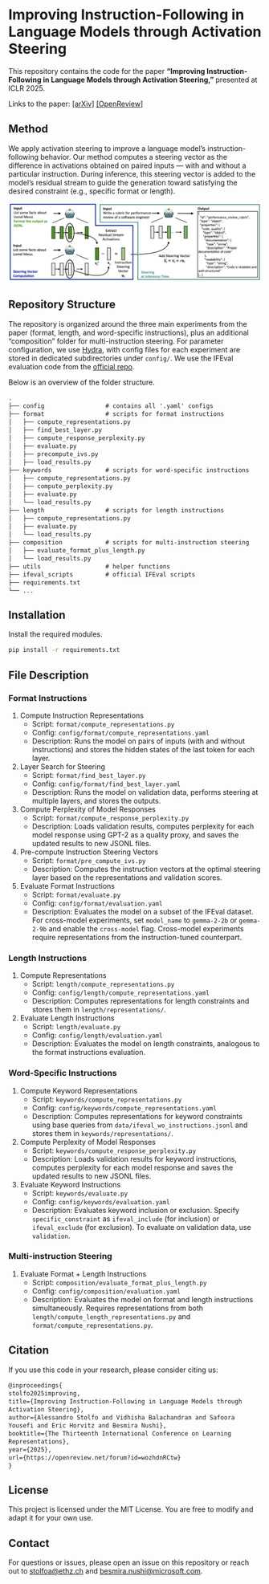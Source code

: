 # Improving Instruction-Following in Language Models through Activation Steering

This repository contains the code for the paper **“Improving Instruction-Following in Language Models through Activation Steering,”** presented at ICLR 2025.

Links to the paper: [[arXiv]](https://arxiv.org/abs/2410.12877) [[OpenReview]](https://openreview.net/forum?id=wozhdnRCtw)



## Method

We apply activation steering to improve a language model’s instruction-following behavior. 
Our method computes a steering vector as the difference in activations obtained on paired inputs — with and without a particular instruction. During inference, this steering vector is added to the model’s residual stream to guide the generation toward satisfying the desired constraint (e.g., specific format or length).

![Method Overview](assets/fig1.png)

## Repository Structure

The repository is organized around the three main experiments from the paper (format, length, and word-specific instructions), plus an additional “composition” folder for multi-instruction steering. For parameter configuration, we use [Hydra](https://hydra.cc), with config files for each experiment are stored in dedicated subdirectories under `config/`. We use the IFEval evaluation code from the [official repo](https://github.com/google-research/google-research/tree/master/instruction_following_eval).

Below is an overview of the folder structure.

```
.
├── config                 # contains all '.yaml' configs
├── format                 # scripts for format instructions
│   ├── compute_representations.py
│   ├── find_best_layer.py
│   ├── compute_response_perplexity.py
│   ├── evaluate.py
│   ├── precompute_ivs.py
│   ├── load_results.py
├── keywords               # scripts for word-specific instructions
│   ├── compute_representations.py
│   ├── compute_perplexity.py
│   ├── evaluate.py
│   └── load_results.py
├── length                 # scripts for length instructions
│   ├── compute_representations.py
│   ├── evaluate.py
│   └── load_results.py
├── composition            # scripts for multi-instruction steering
│   ├── evaluate_format_plus_length.py
│   └── load_results.py
├── utils                  # helper functions
├── ifeval_scripts         # official IFEval scripts
├── requirements.txt
└── ...
```



## Installation

Install the required modules. 
```bash
pip install -r requirements.txt
```


## File Description

### Format Instructions

1.	Compute Instruction Representations
    -	Script: `format/compute_representations.py`
    -	Config: `config/format/compute_representations.yaml`
    -	Description: Runs the model on pairs of inputs (with and without instructions) and stores the hidden states of the last token for each layer.
2.	Layer Search for Steering
    - Script: `format/find_best_layer.py`
    - Config: `config/format/find_best_layer.yaml`
    - Description: Runs the model on validation data, performs steering at multiple layers, and stores the outputs.
3. Compute Perplexity of Model Responses
    - Script: `format/compute_response_perplexity.py`
    - Description: Loads validation results, computes perplexity for each model response using GPT-2 as a quality proxy, and saves the updated results to new JSONL files.
4.	Pre-compute Instruction Steering Vectors
    - Script: `format/pre_compute_ivs.py`
    - Description: Computes the instruction vectors at the optimal steering layer based on the representations and validation scores.
5. Evaluate Format Instructions
    - Script: `format/evaluate.py`
    - Config: `config/format/evaluation.yaml`
    - Description: Evaluates the model on a subset of the IFEval dataset. For cross-model experiments, set `model_name` to `gemma-2-2b` or `gemma-2-9b` and enable the `cross-model` flag. Cross-model experiments require representations from the instruction-tuned counterpart.


### Length Instructions
1. Compute Representations
    - Script: `length/compute_representations.py`
    - Config: `config/length/compute_representations.yaml`
    - Description: Computes representations for length constraints and stores them in `length/representations/`.
2.	Evaluate Length Instructions
    - Script: `length/evaluate.py`
    - Config: `config/length/evaluation.yaml`
    - Description: Evaluates the model on length constraints, analogous to the format instructions evaluation.


### Word-Specific Instructions
1.	Compute Keyword Representations
    - Script: `keywords/compute_representations.py`
    - Config: `config/keywords/compute_representations.yaml`
    - Description: Computes representations for keyword constraints using base queries from `data/ifeval_wo_instructions.jsonl`  and stores them in `keywords/representations/`.
2. Compute Perplexity of Model Responses
    - Script: `keywords/compute_response_perplexity.py`
    - Description: Loads validation results for keyword instructions, computes perplexity for each model response and saves the updated results to new JSONL files.
3.	Evaluate Keyword Instructions
    - Script: `keywords/evaluate.py`
    - Config: `config/keywords/evaluation.yaml`
    - Description: Evaluates keyword inclusion or exclusion. Specify `specific_constraint` as `ifeval_include` (for inclusion) or `ifeval_exclude` (for exclusion). To evaluate on validation data, use `validation`.


### Multi-instruction Steering

1. Evaluate Format + Length Instructions
    - Script: `composition/evaluate_format_plus_length.py`
    - Config: `config/composition/evaluation.yaml`
    - Description: Evaluates the model on format and length instructions simultaneously. Requires representations from both `length/compute_length_representations.py` and `format/compute_representations.py`.


## Citation

If you use this code in your research, please consider citing us:

```
@inproceedings{
stolfo2025improving,
title={Improving Instruction-Following in Language Models through Activation Steering},
author={Alessandro Stolfo and Vidhisha Balachandran and Safoora Yousefi and Eric Horvitz and Besmira Nushi},
booktitle={The Thirteenth International Conference on Learning Representations},
year={2025},
url={https://openreview.net/forum?id=wozhdnRCtw}
}
```


## License

This project is licensed under the MIT License. You are free to modify and adapt it for your own use.

## Contact

For questions or issues, please open an issue on this repository or reach out to [stolfoa@ethz.ch](mailto:stolfoa@ethz.ch) and [besmira.nushi@microsoft.com](mailto:besmira.nushi@microsoft.com).





